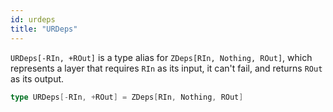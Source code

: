 ```yaml
---
id: urdeps
title: "URDeps"
---
```


`URDeps[-RIn, +ROut]` is a type alias for `ZDeps[RIn, Nothing, ROut]`, which represents a layer that requires `RIn` as its input, it can't fail, and returns `ROut` as its output.

```scala
type URDeps[-RIn, +ROut] = ZDeps[RIn, Nothing, ROut]
```
